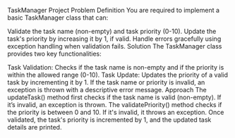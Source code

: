TaskManager Project
Problem Definition
You are required to implement a basic TaskManager class that can:

Validate the task name (non-empty) and task priority (0-10).
Update the task's priority by increasing it by 1, if valid.
Handle errors gracefully using exception handling when validation fails.
Solution
The TaskManager class provides two key functionalities:

Task Validation: Checks if the task name is non-empty and if the priority is within the allowed range (0-10).
Task Update: Updates the priority of a valid task by incrementing it by 1. If the task name or priority is invalid, an exception is thrown with a descriptive error message.
Approach
The updateTask() method first checks if the task name is valid (non-empty). If it’s invalid, an exception is thrown.
The validatePriority() method checks if the priority is between 0 and 10. If it's invalid, it throws an exception.
Once validated, the task's priority is incremented by 1, and the updated task details are printed.